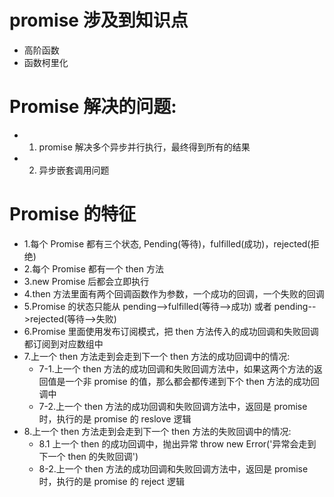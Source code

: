 # promise 涉及到知识点

- 高阶函数
- 函数柯里化

# Promise 解决的问题:

- 1. promise 解决多个异步并行执行，最终得到所有的结果
- 2. 异步嵌套调用问题

# Promise 的特征

- 1.每个 Promise 都有三个状态, Pending(等待)，fulfilled(成功)，rejected(拒绝)
- 2.每个 Promise 都有一个 then 方法
- 3.new Promise 后都会立即执行
- 4.then 方法里面有两个回调函数作为参数，一个成功的回调，一个失败的回调
- 5.Promise 的状态只能从 pending-->fulfilled(等待-->成功) 或者 pending-->rejected(等待-->失败)
- 6.Promise 里面使用发布订阅模式，把 then 方法传入的成功回调和失败回调都订阅到对应数组中
- 7.上一个 then 方法走到会走到下一个 then 方法的成功回调中的情况:
  - 7-1.上一个 then 方法的成功回调和失败回调方法中，如果这两个方法的返回值是一个非 promise 的值，那么都会都传递到下个 then 方法的成功回调中
  - 7-2.上一个 then 方法的成功回调和失败回调方法中，返回是 promise 时，执行的是 promise 的 reslove 逻辑
- 8.上一个 then 方法走到会走到下一个 then 方法的失败回调中的情况:
  - 8.1 上一个 then 的成功回调中，抛出异常 throw new Error('异常会走到下一个 then 的失败回调')
  - 8-2.上一个 then 方法的成功回调和失败回调方法中，返回是 promise 时，执行的是 promise 的 reject 逻辑
